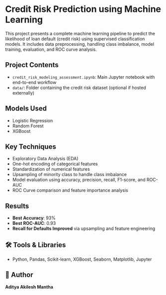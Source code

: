 # Credit Risk Prediction using Machine Learning

This project presents a complete machine learning pipeline to predict the likelihood of loan default (credit risk) using supervised classification models. It includes data preprocessing, handling class imbalance, model training, evaluation, and ROC curve analysis.

## Project Contents

- `credit_risk_modeling_assessment.ipynb`: Main Jupyter notebook with end-to-end workflow
- `data/`: Folder containing the credit risk dataset (optional if hosted externally)

## Models Used

- Logistic Regression  
- Random Forest  
- XGBoost

## Key Techniques

- Exploratory Data Analysis (EDA)  
- One-hot encoding of categorical features  
- Standardization of numerical features  
- Upsampling of minority class to handle class imbalance  
- Model evaluation using accuracy, precision, recall, F1-score, and ROC-AUC  
- ROC Curve comparison and feature importance analysis

## Results

- **Best Accuracy**: 93%  
- **Best ROC-AUC**: 0.93  
- **Recall for Defaults Improved** via upsampling and feature engineering

## 🛠 Tools & Libraries

- Python, Pandas, Scikit-learn, XGBoost, Seaborn, Matplotlib, Jupyter

## 🔗 Author

**Aditya Akilesh Mantha**  
